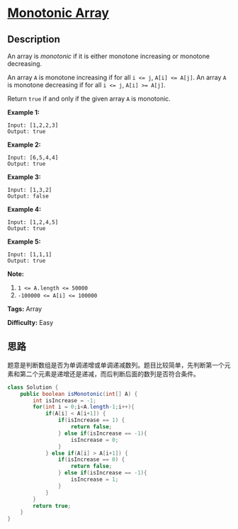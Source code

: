 # [Monotonic Array][title]

## Description

An array is _monotonic_ if it is either monotone increasing or monotone
decreasing.

An array `A` is monotone increasing if for all `i <= j`, `A[i] <= A[j]`.  An
array `A` is monotone decreasing if for all `i <= j`, `A[i] >= A[j]`.

Return `true` if and only if the given array `A` is monotonic.

**Example 1:**

```
Input: [1,2,2,3]
Output: true
```

**Example 2:**

```
Input: [6,5,4,4]
Output: true
```

**Example 3:**

```
Input: [1,3,2]
Output: false
```

**Example 4:**

```
Input: [1,2,4,5]
Output: true
```

**Example 5:**

```
Input: [1,1,1]
Output: true
```

**Note:**

1. `1 <= A.length <= 50000`
2. `-100000 <= A[i] <= 100000`

**Tags:** Array

**Difficulty:** Easy

## 思路

题意是判断数组是否为单调递增或单调递减数列。题目比较简单，先判断第一个元素和第二个元素是递增还是递减，而后判断后面的数列是否符合条件。

``` java
class Solution {
    public boolean isMonotonic(int[] A) {
        int isIncrease = -1;
        for(int i = 0;i<A.length-1;i++){
            if(A[i] < A[i+1]) {
                if(isIncrease == 1) {
                    return false;
                } else if(isIncrease == -1){
                    isIncrease = 0;
                }
            } else if(A[i] > A[i+1]) {
                if(isIncrease == 0) {
                    return false;
                } else if(isIncrease == -1){
                    isIncrease = 1;
                }
            }
        }
        return true;
    }
}
```

[title]: https://leetcode.com/problems/monotonic-array
